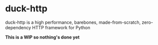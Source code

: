 # duck-http
duck-http is a high performance, barebones, made-from-scratch, zero-dependency HTTP framework for Python

**This is a WIP so nothing's done yet**
